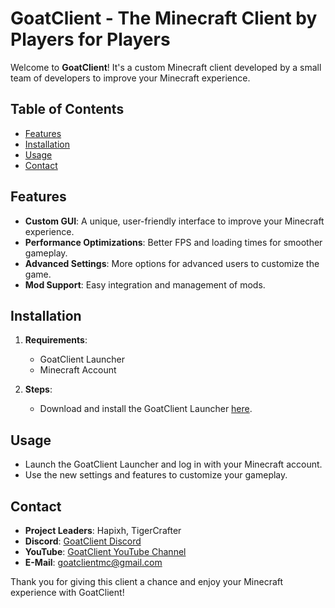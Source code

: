 # GoatClient - The Minecraft Client by Players for Players

Welcome to **GoatClient**! It's a custom Minecraft client developed by a small team of developers to improve your Minecraft experience.

## Table of Contents

- [Features](#features)
- [Installation](#installation)
- [Usage](#usage)
- [Contact](#contact)

## Features

- **Custom GUI**: A unique, user-friendly interface to improve your Minecraft experience.
- **Performance Optimizations**: Better FPS and loading times for smoother gameplay.
- **Advanced Settings**: More options for advanced users to customize the game.
- **Mod Support**: Easy integration and management of mods.

## Installation

1. **Requirements**:
   - GoatClient Launcher
   - Minecraft Account

2. **Steps**:
   - Download and install the GoatClient Launcher [here](https://goatclient.github.io).

## Usage

- Launch the GoatClient Launcher and log in with your Minecraft account.
- Use the new settings and features to customize your gameplay.

## Contact

- **Project Leaders**: Hapixh, TigerCrafter
- **Discord**: [GoatClient Discord](https://discord.gg/9cvjuU7SQZ)
- **YouTube**: [GoatClient YouTube Channel](https://www.youtube.com/channel/UCSD9EwxG8ik7uEODR9ijJCg)
- **E-Mail**: [goatclientmc@gmail.com](mailto:goatclientmc@gmail.com)

Thank you for giving this client a chance and enjoy your Minecraft experience with GoatClient!

